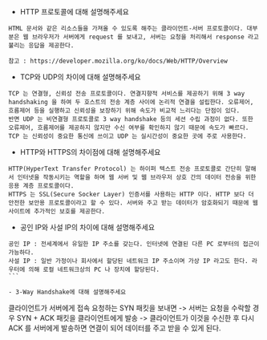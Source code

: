 - HTTP 프로토콜에 대해 설명해주세요
```
HTML 문서와 같은 리소스들을 가져올 수 있도록 해주는 클라이언트-서버 프로토콜이다. 대부분은 웹 브라우저가 서버에게 request 를 보내고, 서버는 요청을 처리해서 response 라고 불리는 응답을 제공한다.

참고 : https://developer.mozilla.org/ko/docs/Web/HTTP/Overview
```

- TCP와 UDP의 차이에 대해 설명해주세요
```
TCP 는 연결형, 신뢰성 전송 프로토콜이다. 연결지향적 서비스를 제공하기 위해 3 way handshaking 을 하여 두 호스트의 전송 계층 사이에 논리적 연결을 설립한다. 오류제어, 흐름제어 등을 실행하고 신뢰성을 보장하기 위해 속도가 비교적 느리다는 단점이 있다.
반면 UDP 는 비연결형 프로토콜로 3 way handshake 등의 세션 수립 과정이 없다. 또한 오류제어, 흐름제어를 제공하지 않지만 수신 여부를 확인하지 않기 때문에 속도가 빠르다.
TCP 는 신뢰성이 중요한 통신에 쓰이고 UDP 는 실시간성이 중요한 곳에 주로 사용한다.
```

- HTTP와 HTTPS의 차이점에 대해 설명해주세요
```
HTTP(HyperText Transfer Protocol) 는 하이퍼 텍스트 전송 프로토콜로 간단히 말해서 인터넷을 작동시키는 역할을 하며 웹 서버 및 웹 브라우저 상호 간의 데이터 전송을 위한 응용 계층 프로토콜이다.
HTTPS 는 SSL(Secure Socker Layer) 인증서를 사용하는 HTTP 이다. HTTP 보다 더 안전한 보안용 프로토콜이라고 할 수 있다. 서버와 주고 받는 데이터가 암호화되기 때문에 웹사이트에 추가적인 보호를 제공한다.
```

- 공인 IP와 사설 IP의 차이에 대해 설명해주세요
```
공인 IP : 전세계에서 유일한 IP 주소를 갖는다. 인터넷에 연결된 다른 PC 로부터의 접근이 가능하다.
사설 IP : 일반 가정이나 회사에서 할당된 네트워크 IP 주소이며 가상 IP 라고도 한다. 라우터에 의해 로컬 네트워크상의 PC 나 장치에 할당된다.                                        ```

- 3-Way Handshake에 대해 설명해주세요
```
클라이언트가 서버에게 접속 요청하는 SYN 패킷을 보내면 -> 서버는 요청을 수락할 경우 SYN + ACK 패킷을 클라이언트에게 발송 -> 클라이언트가 이것을 수신한 후 다시 ACK 를 서버에게 발송하면 연결이 되어 데이터를 주고 받을 수 있게 된다.
```